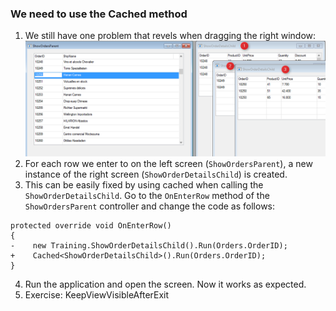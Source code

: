 ﻿### We need to use the Cached method
1.	We still have one problem that revels when dragging the right window:
![ShowOrdersParent Without Cached](ShowOrdersParent_Without_Cached.png)
2. For each row we enter to on the left screen (`ShowOrdersParent`), a new instance of the right screen (`ShowOrderDetailsChild`) is created. 
3.	This can be easily fixed by using cached when calling the `ShowOrderDetailsChild`. 
Go to the `OnEnterRow` method of the `ShowOrdersParent` controller and change the code as follows:
```csdiff
protected override void OnEnterRow()
{
-    new Training.ShowOrderDetailsChild().Run(Orders.OrderID);
+    Cached<ShowOrderDetailsChild>().Run(Orders.OrderID);
}
```
4.	Run the application and open the screen. Now it works as expected.
5.	Exercise: KeepViewVisibleAfterExit
